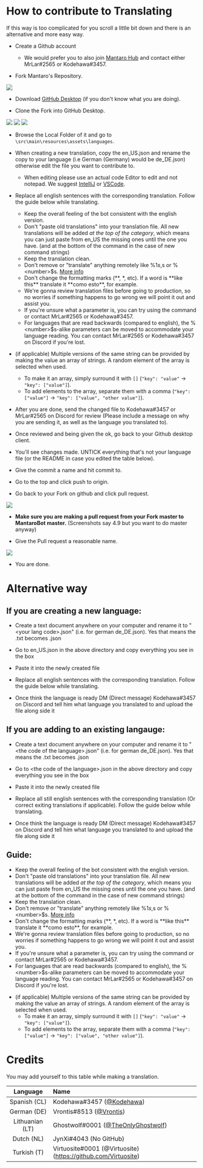 # How to contribute to Translating
If this way is too complicated for you scroll a little bit down and there is an alternative and more easy way.

 - Create a Github account
   - We would prefer you to also join [Mantaro Hub](https://discord.gg/ppKeqqh) and contact either MrLar#2565 or Kodehawa#3457.

 - Fork Mantaro's Repository.

 ![](https://i.imgur.com/Zl7Sr70.png)

 - Download [GitHub Desktop](https://desktop.github.com/) (if you don't know what you are doing).

 - Clone the Fork into GitHub Desktop.

 ![](https://i.imgur.com/jpf8qmo.png)  ![](https://i.imgur.com/KgxBlB2.png) ![](https://i.imgur.com/LPihVzy.png)

 - Browse the Local Folder of it and go to `\src\main\resources\assets\languages`.

 - When creating a new translation, copy the en_US.json and rename the copy to your language (i.e German (Germany) would be de_DE.json) otherwise edit the file you want to contribute to.
    - When editing please use an actual code Editor to edit and not notepad. We suggest [IntelliJ](https://www.jetbrains.com/idea/) or [VSCode](https://code.visualstudio.com/).

 - Replace all english sentences with the corresponding translation. Follow the guide below while translating.
   + Keep the overall feeling of the bot consistent with the english version.
   + Don't "paste old translations" into your translation file. All new translations will be added *at the top of the category*, which means you can just paste from en_US the missing ones until the one you have. (and at the bottom of the command in the case of new command strings)
   + Keep the translation clean.
   + Don't remove or "translate" anything remotely like %1$s, %2$s or %\<number\>$s. [More info](https://docs.oracle.com/javase/9/docs/api/java/util/Formattable.html)
   + Don't change the formatting marks (\*\*, \*, etc). If a word is \*\*like this\*\* translate it \*\*como esto\*\*, for example.
   + We're gonna review translation files before going to production, so no worries if something happens to go wrong we will point it out and assist you.
   + If you're unsure what a parameter is, you can try using the command or contact MrLar#2565 or Kodehawa#3457.
   + For languages that are read backwards (compared to english), the %\<number\>$s-alike parameters can be moved to accommodate your language reading. You can contact MrLar#2565 or Kodehawa#3457 on Discord if you're lost.
 
 - (if applicable) Multiple versions of the same string can be provided by making the value an array of strings. A random element of the array is selected when used.
    - To make it an array, simply surround it with `[]` (`"key": "value"` -> `"key": ["value"]`).
    - To add elements to the array, separate them with a comma (`"key": ["value"]` -> `"key": ["value", "other value"]`).
   
 - After you are done, send the changed file to Kodehawa#3457 or MrLar#2565 on Discord for review (Please include a message on why you are sending it, as well as the language you translated to).
 
 - Once reviewed and being given the ok, go back to your Github desktop client.

 - You'll see changes made. UNTICK everything that's not your language file (or the README in case you edited the table below).

 - Give the commit a name and hit commit to.

 - Go to the top and click push to origin.

 - Go back to your Fork on github and click pull request.

 ![](https://i.imgur.com/HROt9B4.png)

 - **Make sure you are making a pull request from your Fork master to MantaroBot master.** (Screenshots say 4.9 but you want to do master anyway)

 - Give the Pull request a reasonable name.

 ![](https://i.imgur.com/Y7sTIGw.png)

 - You are done.

# Alternative way

## If you are creating a new language: 
- Create a text document anywhere on your computer and rename it to "\<your lang code\>.json" (i.e. for german de_DE.json). Yes that means the .txt becomes .json

- Go to en_US.json in the above directory and copy everything you see in the box

- Paste it into the newly created file

- Replace all english sentences with the corresponding translation. Follow the guide below while translating.

- Once think the language is ready DM (Direct message) Kodehawa#3457 on Discord and tell him what language you translated to and upload the file along side it

## If you are adding to an existing langauge:
- Create a text document anywhere on your computer and rename it to "\<the code of the language\>.json" (i.e. for german de_DE.json). Yes that means the .txt becomes .json

- Go to \<the code of the language\>.json in the above directory and copy everything you see in the box

- Paste it into the newly created file

- Replace all still english sentences with the corresponding translation (Or correct exiting translations if applicable). Follow the guide below while translating.

- Once think the language is ready DM (Direct message) Kodehawa#3457 on Discord and tell him what language you translated to and upload the file along side it

## Guide:
   + Keep the overall feeling of the bot consistent with the english version.
   + Don't "paste old translations" into your translation file. All new translations will be added *at the top of the category*, which means you can just paste from en_US the missing ones until the one you have. (and at the bottom of the command in the case of new command strings)
   + Keep the translation clean.
   + Don't remove or "translate" anything remotely like %1$s, %2$s or %\<number\>$s. [More info](https://docs.oracle.com/javase/9/docs/api/java/util/Formattable.html)
   + Don't change the formatting marks (\*\*, \*, etc). If a word is \*\*like this\*\* translate it \*\*como esto\*\*, for example.
   + We're gonna review translation files before going to production, so no worries if something happens to go wrong we will point it out and assist you.
   + If you're unsure what a parameter is, you can try using the command or contact MrLar#2565 or Kodehawa#3457.
   + For languages that are read backwards (compared to english), the %\<number\>$s-alike parameters can be moved to accommodate your language reading. You can contact MrLar#2565 or Kodehawa#3457 on Discord if you're lost.
 
 - (if applicable) Multiple versions of the same string can be provided by making the value an array of strings. A random element of the array is selected when used.
    - To make it an array, simply surround it with `[]` (`"key": "value"` -> `"key": ["value"]`).
    - To add elements to the array, separate them with a comma (`"key": ["value"]` -> `"key": ["value", "other value"]`).

# Credits
You may add yourself to this table while making a translation.

| Language | Name |
|:--------:|:-----|
| Spanish (CL) | Kodehawa#3457 ([@Kodehawa](https://github.com/Kodehawa)) |
| German (DE) | Vrontis#8513 ([@Vrontis](https://github.com/Vrontis)) |
| Lithuanian (LT) | Ghostwolf#0001 ([@TheOnlyGhostwolf](https://github.com/TheOnlyGhostwolf)) |
| Dutch (NL) | JynXi#4043 (No GitHub) |
| Turkish (T) | Virtuosite#0001 (@Virtuosite)(https://github.com/Virtuosite) |
